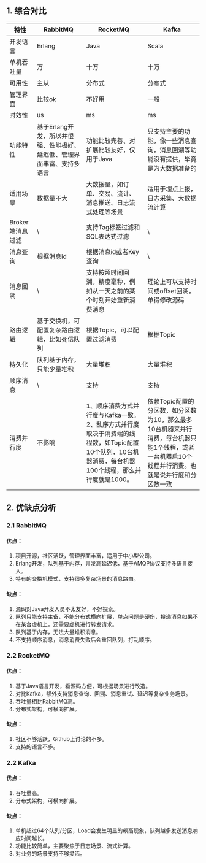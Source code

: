 ## 1. 综合对比

| 特性          | RabbitMQ                               | RocketMQ                                                                                    | Kafka                                                                          |
|-------------|----------------------------------------|---------------------------------------------------------------------------------------------|--------------------------------------------------------------------------------|
| 开发语言        | Erlang                                 | Java                                                                                        | Scala                                                                          |
| 单机吞吐量       | 万                                      | 十万                                                                                          | 十万                                                                             |
| 可用性         | 主从                                     | 分布式                                                                                         | 分布式                                                                            |
| 管理界面        | 比较ok                                   | 不好用                                                                                         | 一般                                                                             |
| 时效性         | us                                     | ms                                                                                          | ms                                                                             |
| 功能特性        | 基于Erlang开发，所以并很强、性能极好、延迟低、管理界面丰富、支持多语言 | 功能比较完善、对扩展比较友好，仅用于Java                                                                      | 只支持主要的功能，像一些消息查询，消息回溯等功能没有提供，毕竟是为大数据准备的                                        |
| 适用场景        | 数据量不大                                  | 大数据量，如订单、交易、流计、消息推送、日志流式处理等场景                                                               | 适用于埋点上报，日志采集、大数据流计算                                                            |
| Broker端消息过滤 | \                                      | 支持Tag标签过滤和SQL表达式过滤                                                                          | \                                                                              |
| 消息查询        | 根据消息id                                 | 根据消息id或者Key查询                                                                               | \                                                                              |
| 消息回溯        | \                                      | 支持按照时间回溯，精度毫秒，例如从一天之前的某个时刻开始重新消费消息                                                          | 理论上可以支持时间或offset回溯，单得修改源码                                                      |
| 路由逻辑        | 基于交换机，可配置复杂路由逻辑，比如死信队列                 | 根据Topic，可以配置过滤消费                                                                            | 根据Topic                                                                        |
| 持久化         | 队列基于内存，只能少量堆积                          | 大量堆积                                                                                        | 大量堆积                                                                           |
| 顺序消息        | \                                      | 支持                                                                                          | 支持                                                                             |
| 消费并行度       | 不影响                                    | 1、顺序消费方式并行度与Kafka一致。 <br/>2、乱序方式并行度取决于消费端的线程数，如Topic配置10个队列，10台机器消费，每台机器100个线程，那么并行度就是1000。 | 依赖Topic配置的分区数，如分区数为10，那么最多10台机器来并行消费，每台机器只能1个线程，或者一台机器启10个线程并行消费。也就是说并行度和分区数一致 |


## 2. 优缺点分析

### 2.1 RabbitMQ

#### 优点：
1. 项目开源，社区活跃，管理界面丰富，适用于中小型公司。
2. Erlang开发，队列基于内存，并发高延迟低，基于AMQP协议支持多语言接入。
3. 特有的交换机模式，支持很多复杂场景的消息路由。

#### 缺点：
1. 源码对Java开发人员不太友好，不好探索。
2. 队列只能支持主备，不能分布式横向扩展，单点问题是硬伤，投递消息如果不在某台虚机上，还需要虚机进行转发请求。
3. 队列基于内存，无法大量堆积消息。
4. 不支持顺序消息，消息消费失败后会重回队列，打乱顺序。



### 2.2 RocketMQ

#### 优点：
1. 基于Java语言开发，看源码方便，可根据场景进行改造。
2. 对比Kafka，额外支持消息查询、回溯、消息重试、延迟等复杂业务场景。
3. 吞吐量相比RabbitMQ高。
4. 分布式架构，可横向扩展。

#### 缺点：
1. 社区不够活跃，Github上讨论的不多。
2. 支持的语言不多。



### 2.2 Kafka

#### 优点：
1. 吞吐量高。
2. 分布式架构，可横向扩展。

#### 缺点：
1. 单机超过64个队列/分区，Load会发生明显的飙高现象，队列越多发送消息响应时间越长。
2. 功能比较简单，主要聚焦于日志场景、流式计算。
3. 对业务的场景支持不够灵活。



























